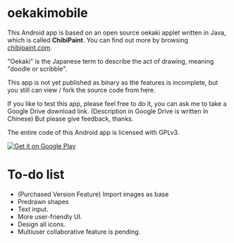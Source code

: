 oekakimobile
============

This Android app is based on an open source oekaki applet written in Java, which is called **ChibiPaint**. You can find out more by browsing [chibipaint.com](http://chibipaint.com).

"Oekaki" is the Japanese term to describe the act of drawing, meaning "doodle or scribble".

This app is not yet published as binary as the features is incomplete, but you still can view / fork the source code from here.

If you like to test this app, please feel free to do it, you can ask me to take a Google Drive download link. (Description in Google Drive is written in Chinese) But please give feedback, thanks.

The entire code of this Android app is licensed with GPLv3.

[![Get it on Google Play](https://developer.android.com/images/brand/en_generic_rgb_wo_60.png "Get it on Google Play")](https://play.google.com/store/apps/details?id=idv.jlchntoz.oekakimobile)

To-do list
===========

* (Purchased Version Feature) Import images as base
* Predrawn shapes
* Text input.
*  More user-friendly UI.
*  Design all icons.
*  Multiuser collaborative feature is pending.
